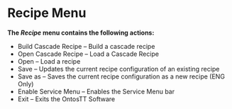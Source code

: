 # Recipe Menu

**The **_**Recipe**_** menu contains the following actions:**

* Build Cascade Recipe – Build a cascade recipe
* Open Cascade Recipe – Load a Cascade Recipe
* Open – Load a recipe
* Save – Updates the current recipe configuration of an existing recipe
* Save as – Saves the current recipe configuration as a new recipe (ENG Only)
* Enable Service Menu – Enables the Service Menu bar
* Exit – Exits the OntosTT Software


